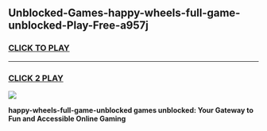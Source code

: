 
## Unblocked-Games-happy-wheels-full-game-unblocked-Play-Free-a957j
<h3>
<a href="https://premium76.site?title=happy-wheels-full-game-unblocked&ref=17A">CLICK TO PLAY</a></h3>
<hr>

<h3>
<a href="https://premium76.site?title=happy-wheels-full-game-unblocked&ref=17A">CLICK 2 PLAY</a>
  
</h3>

<a href="https://premium76.site?title=happy-wheels-full-game-unblocked&ref=17A"><img src="https://clearcache.store/games.png"></a>


**happy-wheels-full-game-unblocked games unblocked: Your Gateway to Fun and Accessible Online Gaming**
